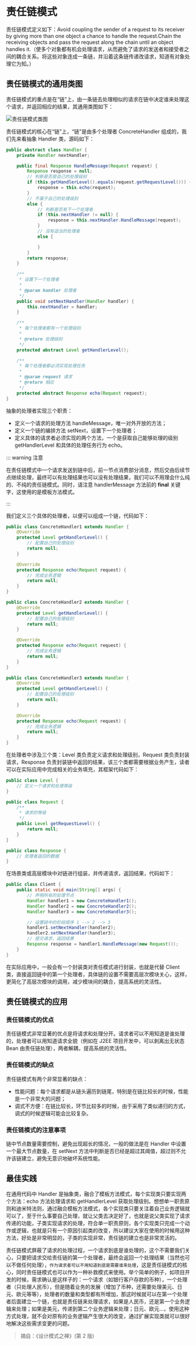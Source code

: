 # 责任链模式

责任链模式定义如下：Avoid coupling the sender of a request to its receiver by giving more than one object a chance to handle the request.Chain the receiving objects and pass the request along the chain until an object handles it.（使多个对象都有机会处理请求，从而避免了请求的发送者和接受者之间的耦合关系。将这些对象连成一条链，并沿着这条链传递改请求，知道有对象处理它为知。）

## 责任链模式的通用类图

责任链模式的重点是在“链”上，由一条链去处理相似的请求在链中决定谁来处理这个请求，并返回相应的结果，其通用类图如下：

<img :src="$withBase('/img/java/design/责任链模式类图.png')" alt="责任链模式类图" />

责任链模式的核心在“链”上，“链”是由多个处理者 ConcreteHandler 组成的，我们先来看抽象 Handler 类，源码如下：

``` java
public abstract class Handler {
    private Handler nextHandler;

    public final Response HandleMessage(Request request) {
        Response response = null;
        // 判断是否是自己的处理级别
        if (this.getHandlerLevel().equals(request.getRequestLevel())) {
            response = this.echo(request);
        }
        // 不属于自己的处理级别
        else {
            // 判断是否有下一个处理者
            if (this.nextHandler != null) {
                response = this.nextHandler.HandleMessage(request);
            }
            // 没有适当的处理者
            else {

            }
        }
        return response;
    }

    /**
	 * 设置下一个处理者
	 *
	 * @param handler 处理者
	 */
    public void setNextHandler(Handler handler) {
        this.nextHandler = handler;
    }

    /**
	 * 每个处理者都有一个处理级别
	 *
	 * @return 处理级别
	 */
    protected abstract Level getHandlerLevel();

    /**
	 * 每个处理者都必须实现处理任务
	 *
	 * @param request 请求
	 * @return 相应
	 */
    protected abstract Response echo(Request request);
}
```

抽象的处理者实现三个职责：

* 定义一个请求的处理方法 handleMessage，唯一对外开放的方法；
* 定义一个链的编排方法 setNext，设置下一个处理者；
* 定义具体的请求者必须实现的两个方法，一个是获取自己能够处理的级别 getHandlerLevel 和具体的处理任务行为 echo。 

::: warning 注意

在责任链模式中一个请求发送到链中后，前一节点消费部分消息，然后交由后续节点继续处理，最终可以有处理结果也可以没有处理结果，我们可以不用理会什么纯的、不纯的责任链模式。同时，请注意 handlerMessage 方法前的 **final** 关键字，这使用的是模板方法模式。

:::

我们定义三个具体的处理者，以便可以组成一个链，代码如下：

``` java
public class ConcreteHandler1 extends Handler {
    @Override
    protected Level getHandlerLevel() {
        // 配置自己的处理级别
        return null;
    }

    @Override
    protected Response echo(Request request) {
        // 完成业务逻辑
        return null;
    }
}
```

``` java
public class ConcreteHandler2 extends Handler {
    @Override
    protected Level getHandlerLevel() {
        // 配置自己的处理级别
        return null;
    }

    @Override
    protected Response echo(Request request) {
        // 完成业务逻辑
        return null;
    }
}
```

``` java
public class ConcreteHandler3 extends Handler {
    @Override
    protected Level getHandlerLevel() {
        // 配置自己的处理级别
        return null;
    }

    @Override
    protected Response echo(Request request) {
        // 完成业务逻辑
        return null;
    }
}
```

在处理者中涉及三个类：Level 类负责定义请求和处理级别，Request 类负责封装请求，Response 负责封装链中返回的结果，该三个类都需要根据业务产生，读者可以在实际应用中完成相关的业务填充，其框架代码如下：

``` java
public class Level {
    // 定义一个请求和处理等级
}
```

``` java
public class Request {
    /**
	 * 请求的等级
	 */
    public Level getRequestLevel() {
        return null;
    }
}
```

``` java
public class Response {
    // 处理者返回的数据
}
```

在场景类或高层模块中对链进行组装，并传递请求，返回结果，代码如下：

``` java
public class Client {
    public static void main(String[] args) {
        // 声明所有的处理节点
        Handler handler1 = new ConcreteHandler1();
        Handler handler2 = new ConcreteHandler2();
        Handler handler3 = new ConcreteHandler3();

        // 设置链中的阶段顺序 1 --> 2 --> 3
        handler1.setNextHandler(handler2);
        handler2.setNextHandler(handler3);
        // 提交请求，返回结果
        Response response = handler1.HandleMessage(new Request());
    }
}
```

在实际应用中，一般会有一个封装类对责任模式进行封装，也就是代替 Client 类，直接返回链中的第一个处理者，具体链的设置不需要高层次模块关心，这样，更简化了高层次模块的调用，减少模块间的耦合，提高系统的灵活性。

## 责任链模式的应用

### 责任链模式的优点

责任链模式非常显著的优点是将请求和处理分开。请求者可以不用知道是谁处理的，处理者可以用知道请求全貌（例如在 J2EE 项目开发中，可以剥离出无状态 Bean 由责任链处理），两者解耦，提高系统的灵活性。

### 责任链模式的缺点

责任链模式有两个非常显著的缺点：

* 性能问题：每个请求都是从链头遍历到链尾，特别是在链比较长的时候，性能是一个非常大的问题；
* 调式不方便：在链比较长，环节比较多的时候，由于采用了类似递归的方式，调式的时候逻辑可能会比较复杂。

### 责任链模式的注意事项

链中节点数量需要控制，避免出现超长的情况，一般的做法是在 Handler 中设置一个最大节点数量，在 setNext 方法中判断是否已经是超过其阈值，超过则不允许该链建立，避免无意识地破坏系统性能。

## 最佳实践

在通用代码中 Handler 是抽象类，融合了模板方法模式，每个实现类只要实现两个方法：echo 方法处理请求和 getHandlerLevel 获取处理级别。想想单一职责原则和迪米特法则，通过融合模板方法模式，各个实现类只要关注着自己业务逻辑就可以了，至于什么事要自己处理，就让父类去决定好了，也就是说父类实现了请求传递的功能，子类实现请求的处理，符合单一职责原则，各个实现类只完成一个动作或逻辑，也就是只有一个原因引起类的改变，所以建议大家在使用的时候用这种方法，好处是非常明显的，子类的实现非常，责任链的建立也是非常灵活的。

责任链模式屏蔽了请求的处理过程，一个请求到底是谁处理的，这个不需要我们关心，只要把请求交给责任链的第一个处理者，最终会返回一个处理结果（当然也可以不做任何处理），`作为请求者可以不用知道到底是需要谁来处理`，这是责任链模式的核心，同时责任链模式也可以作为一种补救模式来使用。举个简单的例子，如项目开发的时候，需求确认是这样子的：一个请求（如银行客户存款的币种），一个处理者（只处理人民币），但是随着业务的发展（增加了币种，还需要处理美元、日元、欧元等等），处理者的数量和类型都有所增加，那这时候就可以在第一个处理者后面建立一个链，也就是责任链来处理请求，如果是人民币，还是第一个业务逻辑来处理；如果是美元，传递到第二个业务逻辑来处理；日元、欧元...，使用这种方式处理，就不会对原有的业务逻辑产生很大的改变，通过扩展实现类就可以很好地解决这些需求变更的问题。


> 摘自：《设计模式之禅》(第 2 版)

